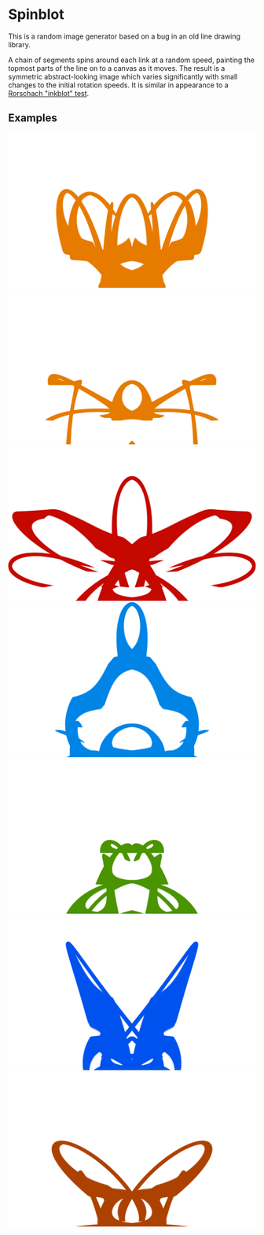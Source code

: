 # Spinblot

This is a random image generator based on a bug in an old line drawing library.

A chain of segments spins around each link at a random speed, painting the
topmost parts of the line on to a canvas as it moves. The result is a symmetric
abstract-looking image which varies significantly with small changes to the
initial rotation speeds. It is similar in appearance to a
[Rorschach "inkblot" test](https://en.wikipedia.org/wiki/Rorschach_test).

## Examples

![Orange crown](examples/1.png)
![Orange insect](examples/2.png)
![Red flower](examples/3.png)
![Blue animal face](examples/4.png)
![Green person](examples/5.png)
![Blue angry person with hat](examples/6.png)
![Brown stadium](examples/7.png)
